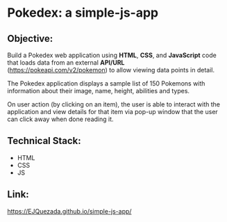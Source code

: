 # Pokedex: a simple-js-app

## Objective: 
  Build a Pokedex web application using **HTML**, **CSS**, and **JavaScript** code that loads data from an external **API/URL** (https://pokeapi.com/v2/pokemon) to allow viewing data points in detail.
  
  The Pokedex application displays a sample list of 150 Pokemons with information about their image, name, height, abilities and types.
  
  On user action (by clicking on an item), the user is able to interact with the application and view details for that item via pop-up window that the user can click away when done reading it.

## Technical Stack:
  * HTML
  * CSS
  * JS
  
## Link: 
https://EJQuezada.github.io/simple-js-app/
